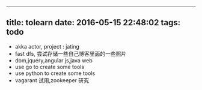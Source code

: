 ---
title: tolearn
date: 2016-05-15 22:48:02
tags: todo
----------
* akka actor, project : jating
* fast dfs, 尝试存储一些自己博客里面的一些照片
* dom,jquery,angular js,java web
* use go to create some tools
* use python to create some tools
* vagarant 试用,zookeeper 研究